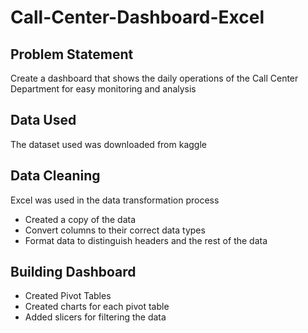 # Call-Center-Dashboard-Excel
## Problem Statement
Create a dashboard that shows the daily operations of the Call Center Department for easy monitoring and analysis
## Data Used
The dataset used was downloaded from kaggle
## Data Cleaning 
Excel was used in the data transformation process
* Created a copy of the data
* Convert columns to their correct data types
* Format data to distinguish headers and the rest of the data
## Building Dashboard
* Created Pivot Tables
* Created charts for each pivot table
* Added slicers for filtering the data
